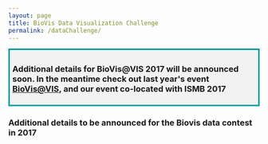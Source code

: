 ```yaml
---
layout: page
title: BioVis Data Visualization Challenge
permalink: /dataChallenge/
---
```

<div style="background-color: #f2f2f2; border-style: solid; border-color: #009e9d; padding: 5px;">
<h3> Additional details for BioVis@VIS 2017 will be announced soon. In the meantime check out last year's event <a href="http://biovis.net/2016/ieeevis">BioVis@VIS</a>, and our event co-located with <a href= "http://biovis.net/2017/ismb"></a>ISMB 2017</h3>
</div>

<h3> Additional details to be announced for the Biovis data contest in 2017</h3>
